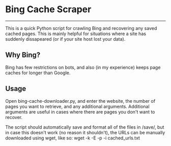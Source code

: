 # Bing Cache Scraper

---

This is a quick Python script for crawling Bing and recovering any saved cached pages. This is mainly helpful for situations where a site has suddenly dissapeared (or if your site host lost your data). 

## Why Bing?

Bing has few restrictions on bots, and also (in my experience) keeps page caches for longer than Google. 

## Usage

Open bing-cache-downloader.py, and enter the website, the number of pages you want to retrieve, and any additional arguments. Additional arguments are useful in cases where there are pages you don't want to recover.

The script should automatically save and format all of the files in /save/, but in case this doesn't work (no reason it shouldn't), the URLs can be manually downloaded using wget, like so: wget -k -E -p -i cached_urls.txt

